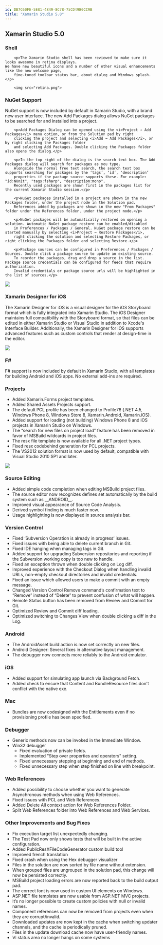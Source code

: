 ```yaml
---
id: DB7C60FE-5E81-4849-8C78-75CD49B0CC9B
title: "Xamarin Studio 5.0"
---
```


<html><head>

<meta http-equiv="Content-Type" content="text/html; charset=utf-8">

  <link rel="legacy" href="http://docs.xamarin.com/mac/releases/xamarin.studio_5/xamarin.studio_5.0"></head><body>
  
  


<h2><a name="0" id="0">Xamarin Studio 5.0</a></h2>
<h3>Shell</h3>

        <p>The Xamarin Studio shell has been reviewed to make sure it looks awesome in retina displays.
	We have new beautiful icons and a number of other visual enhancements like the new welcome page,
        fine-tuned toolbar status bar, about dialog and Windows splash.</p>

        <img src="retina.png">


<h3>NuGet Support</h3>
        <p>NuGet support is now included by default in Xamarin Studio, with a brand new user interface.
        The new Add Packages dialog allows NuGet packages to be searched for and installed into a project.</p>

        <p>Add Packages Dialog can be opened using the <i>Project → Add Packages</i> menu option, or from the Solution pad by right
        clicking the project and selecting <i>Add → Add Packages</i>, or by right clicking the Packages folder
        and selecting Add Packages. Double clicking the Packages folder also opens the dialog.</p>

        <p>In the top right of the dialog is the search text box. The Add Packages dialog will search for packages as you type.
        Alongside the normal free text search, the search text box supports searching for packages by the ‘tags’, ‘id’, ‘description’
        properties if the package source supports these. For example: "id:NUnit", "tags:fsharp", "description:mono".
        Recently used packages are shown first in the packages list for the current Xamarin Studio session.</p>

        <p>NuGet packages installed in a project are shown in the new Packages folder, under the project node in the Solution pad.
        References added by packages are shown in the new "From Packages" folder under the References folder, under the project node.</p>

        <p>NuGet packages will be automatically restored on opening a solution. Automatic NuGet package restore can be enabled/disabled
        in Preferences / Packages / General. NuGet package restore can be started manually by selecting <i>Project → Restore Packages</i>,
        right clicking the solution and selecting Restore Packages, or right clicking the Packages folder and selecting Restore.</p>

        <p>Package sources can be configured in Preferences / Packages / Sources. Double click a package source to update an existing source.
        To reorder the packages, drag and drop a source in the list. Package source credentials can be configured for feeds that require authorization.
        Invalid credentials or package source urls will be highlighted in the list of sources.</p>

<img src="nuget.png">

<h3>Xamarin Designer for iOS</h3>
<p>The Xamarin Designer for iOS is a visual designer for the iOS Storyboard format which is fully integrated into Xamarin Studio.
The iOS Designer maintains full compatibility with the Storyboard format, so that files can be edited in either Xamarin Studio
or Visual Studio in addition to Xcode's Interface Builder. Additionally, the Xamarin Designer for iOS supports advanced features
such as custom controls that render at design-time in the editor.</p>

<img src="ios-designer.png">

<h3>F#</h3>
        <p>F# support is now included by default in Xamarin Studio, with all templates for building Android and iOS apps.
                No external add-ins are required.</p>

<h3>Projects</h3>
	<ul>
                <li>Added Xamarin.Forms project templates.
		</li><li>Added Shared Assets Projects support.
		</li><li>The default PCL profile has been changed to Profile78 (.NET 4.5, Windows Phone 8, Windows Store 8, Xamarin.Android, Xamarin.iOS).
		</li><li>Added support for loading (not building) Windows Phone 8 and iOS projects in Xamarin Studio on Windows.
		</li><li>The “search for new files on project load” feature has been removed in favor of MSBuild wildcards in project files.
		</li><li>The resx file template is now available for all .NET project types.
		</li><li>Fixed resx codebehind generation for PCL projects.
		</li><li>The VS2012 solution format is now used by default, compatible with Visual Studio 2010 SP1 and later.
	</li></ul>
<img src="forms.png">

<h3>Source Editing</h3>
	<ul>
		<li>Added simple code completion when editing MSBuild project files.
		</li><li>The source editor now recognizes defines set automatically by the build system such as __ANDROID__.
		</li><li>Improved visual appearance of Source Code Analysis.
		</li><li>Derived symbol finding is much faster now.
		</li><li>Usage highlighting is now displayed in source analysis bar.
	</li></ul>

<h3>Version Control</h3>
<ul>
	<li>Fixed ‘Subversion Operation is already in progress’ issues.
	</li><li>Fixed issues with being able to delete current branch in Git.
	</li><li>Fixed IDE hanging when managing tags in Git.
	</li><li>Added support for upgrading Subversion repositories and reporting if the Subversion working copy is too new to handle.
	</li><li>Fixed an exception thrown when double clicking on Log diff.
	</li><li>Improved experience with the Checkout Dialog when handling invalid URLs, non-empty checkout directories and invalid credentials.
	</li><li>Fixed an issue which allowed users to make a commit with an empty message.
	</li><li>Changed Version Control Remove command’s confirmation text to “Remove” instead of “Delete” to prevent confusion of what will happen.
	</li><li>Remote Status button has been removed from Review and Commit for Git.
	</li><li>Optimized Review and Commit diff loading.
	</li><li>Optimized switching to Changes View when double clicking a diff in the Log.
</li></ul>

<h3>Android</h3>
	<ul>
		<li>The AndroidAsset build action is now set correctly on new files.
		</li><li>Android Designer: Several fixes in alternative layout management.
		</li><li>The debugger now connects more reliably to the Android emulator.
	</li></ul>

<h3>iOS</h3>
	<ul>
		<li>Added support for simulating app launch via Background Fetch.
		</li><li>Added check to ensure that Content and BundleResource files don't conflict with the native exe.
	</li></ul>

<h3>Mac</h3>
	<ul>
		<li>Bundles are now codesigned with the Entitlements even if no provisioning profile has been specified.
	</li></ul>

<h3>Debugger</h3>
	<ul>
		<li>Generic methods now can be invoked in the Immediate Window.
		</li><li>Win32 debugger
			<ul>
				<li>Fixed evaluation of private fields.
				<li>Implemented "Step over properties and operators" setting.
				<li>Fixed unnecessary stepping at beginning and end of methods.
				<li>Fixed unnecessary step when step finished on line with breakpoint.
			</li></li></li></li></ul>
	</li></ul>

<h3>Web References</h3>
	<ul>
		<li>Added possibility to choose whether you want to generate Asynchronous methods when using Web References.
		</li><li>Fixed issues with PCL and Web References.
		</li><li>Added Delete All context action for Web References Folder.
		</li><li>Split Web References folder into Web References and Web Services.
	</li></ul>

<h3>Other Improvements and Bug Fixes</h3>
	<ul>
		<li>Fix execution target list unexpectedly changing.
		</li><li>The Test Pad now only shows tests that will be built in the active configuration.
		</li><li>Added PublicResXFileCodeGenerator custom build tool
		</li><li>Improved french translation
		</li><li>Fixed crash when using the Hex debugger visualizer
		</li><li>Files in the solution are now sorted by file name without extension.
		</li><li>When grouped files are ungrouped in the solution pad, this change will now be persisted correctly.
		</li><li>MSBuild project loading errors are now reported back to the build output pad.
		</li><li>The correct font is now used in custom UI elements on Windows.
		</li><li>ASP.NET file templates are now usable from ASP.NET MVC projects.
		</li><li>It’s no longer possible to create custom policies with null or invalid names.
		</li><li>Component references can now be removed from projects even when they are corrupt/invalid.
		</li><li>Downloaded updates are now kept in the cache when switching updater channels, and the cache is periodically pruned.
		</li><li>Files in the update download cache now have user-friendly names.
		</li><li>VI status area no longer hangs on some systems
	</li></ul>

</body></html>
